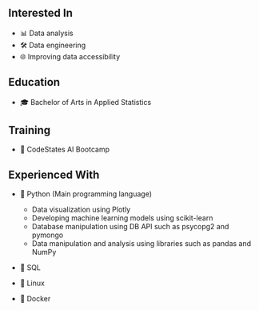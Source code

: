## Interested In
- 📊 Data analysis
- 🛠️ Data engineering
- 🌐 Improving data accessibility

## Education
- 🎓 Bachelor of Arts in Applied Statistics

## Training
- 🚀 CodeStates AI Bootcamp

## Experienced With
- 🐍 Python (Main programming language)
  - Data visualization using Plotly
  - Developing machine learning models using scikit-learn
  - Database manipulation using DB API such as psycopg2 and pymongo
  - Data manipulation and analysis using libraries such as pandas and NumPy
  
- 🐘 SQL
- 🐧 Linux
- 🐳 Docker

<!--
**ippo252525/ippo252525** is a ✨ _special_ ✨ repository because its `README.md` (this file) appears on your GitHub profile.

Here are some ideas to get you started:

- 🔭 I’m currently working on ...
- 🌱 I’m currently learning ...
- 👯 I’m looking to collaborate on ...
- 🤔 I’m looking for help with ...
- 💬 Ask me about ...
- 📫 How to reach me: ...
- 😄 Pronouns: ...
- ⚡ Fun fact: ...
-->
